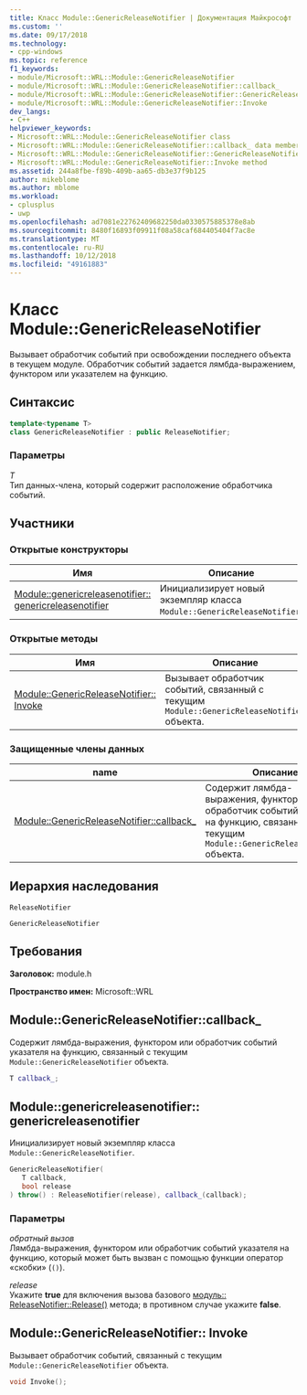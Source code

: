 ```yaml
---
title: Класс Module::GenericReleaseNotifier | Документация Майкрософт
ms.custom: ''
ms.date: 09/17/2018
ms.technology:
- cpp-windows
ms.topic: reference
f1_keywords:
- module/Microsoft::WRL::Module::GenericReleaseNotifier
- module/Microsoft::WRL::Module::GenericReleaseNotifier::callback_
- module/Microsoft::WRL::Module::GenericReleaseNotifier::GenericReleaseNotifier
- module/Microsoft::WRL::Module::GenericReleaseNotifier::Invoke
dev_langs:
- C++
helpviewer_keywords:
- Microsoft::WRL::Module::GenericReleaseNotifier class
- Microsoft::WRL::Module::GenericReleaseNotifier::callback_ data member
- Microsoft::WRL::Module::GenericReleaseNotifier::GenericReleaseNotifier, constructor
- Microsoft::WRL::Module::GenericReleaseNotifier::Invoke method
ms.assetid: 244a8fbe-f89b-409b-aa65-db3e37f9b125
author: mikeblome
ms.author: mblome
ms.workload:
- cplusplus
- uwp
ms.openlocfilehash: ad7081e22762409682250da0330575885378e8ab
ms.sourcegitcommit: 8480f16893f09911f08a58caf684405404f7ac8e
ms.translationtype: MT
ms.contentlocale: ru-RU
ms.lasthandoff: 10/12/2018
ms.locfileid: "49161883"
---
```

# <a name="modulegenericreleasenotifier-class"></a>Класс Module::GenericReleaseNotifier

Вызывает обработчик событий при освобождении последнего объекта в текущем модуле. Обработчик событий задается лямбда-выражением, функтором или указателем на функцию.

## <a name="syntax"></a>Синтаксис

```cpp
template<typename T>
class GenericReleaseNotifier : public ReleaseNotifier;
```

### <a name="parameters"></a>Параметры

*T*<br/>
Тип данных-члена, который содержит расположение обработчика событий.

## <a name="members"></a>Участники

### <a name="public-constructors"></a>Открытые конструкторы

Имя                                                                                                     | Описание
-------------------------------------------------------------------------------------------------------- | -------------------------------------------------------------------------
[Module::genericreleasenotifier:: genericreleasenotifier](#genericreleasenotifier-genericreleasenotifier) | Инициализирует новый экземпляр класса `Module::GenericReleaseNotifier`.

### <a name="public-methods"></a>Открытые методы

Имя                                                                     | Описание
------------------------------------------------------------------------ | --------------------------------------------------------------------------------------------
[Module::GenericReleaseNotifier:: Invoke](#genericreleasenotifier-invoke) | Вызывает обработчик событий, связанный с текущим `Module::GenericReleaseNotifier` объекта.

### <a name="protected-data-members"></a>Защищенные члены данных

name                                                                          | Описание
----------------------------------------------------------------------------- | ------------------------------------------------------------------------------------------------------------------------------------
[Module::GenericReleaseNotifier::callback_](#genericreleasenotifier-callback) | Содержит лямбда-выражения, функтором или обработчик событий указателя на функцию, связанный с текущим `Module::GenericReleaseNotifier` объекта.

## <a name="inheritance-hierarchy"></a>Иерархия наследования

`ReleaseNotifier`

`GenericReleaseNotifier`

## <a name="requirements"></a>Требования

**Заголовок:** module.h

**Пространство имен:** Microsoft::WRL

## <a name="genericreleasenotifier-callback"></a>Module::GenericReleaseNotifier::callback_

Содержит лямбда-выражения, функтором или обработчик событий указателя на функцию, связанный с текущим `Module::GenericReleaseNotifier` объекта.

```cpp
T callback_;
```

## <a name="genericreleasenotifier-genericreleasenotifier"></a>Module::genericreleasenotifier:: genericreleasenotifier

Инициализирует новый экземпляр класса `Module::GenericReleaseNotifier`.

```cpp
GenericReleaseNotifier(
   T callback,
   bool release
) throw() : ReleaseNotifier(release), callback_(callback);
```

### <a name="parameters"></a>Параметры

*обратный вызов*<br/>
Лямбда-выражения, функтором или обработчик событий указателя на функцию, который может быть вызван с помощью функции оператор «скобки» (`()`).

*release*<br/>
Укажите **true** для включения вызова базового [модуль:: ReleaseNotifier::Release()](../windows/module-releasenotifier-release.md) метода; в противном случае укажите **false**.

## <a name="genericreleasenotifier-invoke"></a>Module::GenericReleaseNotifier:: Invoke

Вызывает обработчик событий, связанный с текущим `Module::GenericReleaseNotifier` объекта.

```cpp
void Invoke();
```
